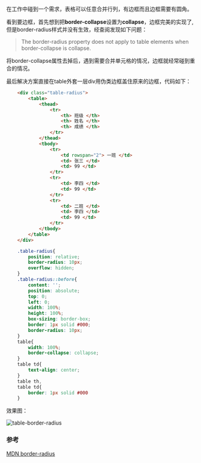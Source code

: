 在工作中碰到一个需求，表格可以任意合并行列，有边框而且边框需要有圆角。

看到要边框，首先想到把**border-collapse**设置为**collapse**，边框完美的实现了,但是border-radius样式并没有生效，经查阅发现如下问题：

> The border-radius property does not apply to table elements when border-collapse is collapse.

将border-collapse属性去掉后，遇到需要合并单元格的情况，边框就经常碰到重合的情况。

最后解决方案直接在table外套一层div用伪类边框盖住原来的边框，代码如下：


```html
    <div class="table-radius">
        <table>
            <thead>
                <tr>
                    <th> 班级 </th>
                    <th> 姓名 </th>
                    <th> 成绩 </th>
                </tr>
            </thead>
            <tbody>
                <tr>
                    <td rowspan="2"> 一班 </td>
                    <td> 张三 </td>
                    <td> 99 </td>
                </tr>
                <tr>
                    <td> 李四 </td>
                    <td> 99 </td>
                </tr>
                <tr>
                    <td> 二班 </td>
                    <td> 李四 </td>
                    <td> 99 </td>
                </tr>
            </tbody>
        </table>
    </div>
```

```css
    .table-radius{
        position: relative;
        border-radius: 10px;
        overflow: hidden;
    }
    .table-radius::before{
        content: '';
        position: absolute;
        top: 0;
        left: 0;
        width: 100%;
        height: 100%;
        box-sizing: border-box;
        border: 1px solid #000;
        border-radius: 10px;
    }
    table{
        width: 100%;
        border-collapse: collapse;
    }
    table td{
        text-align: center;
    }
    table th,
    table td{
        border: 1px solid #000
    }
```

效果图：

![table-border-radius](https://cdn.jsdelivr.net/gh/jeege/pictures/table-border-radius_2020_08_15_10_59_31.jpg)



### 参考
[MDN border-radius](https://developer.mozilla.org/zh-CN/docs/Web/CSS/border-radius)